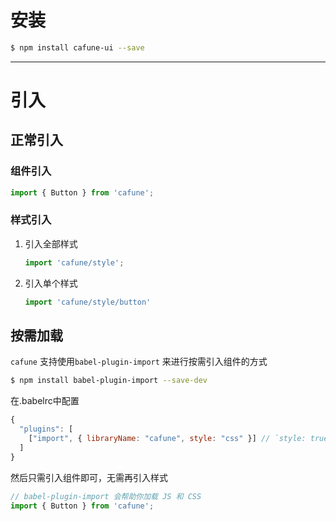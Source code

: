 # 安装
``` bash
$ npm install cafune-ui --save
```

---

# 引入

## 正常引入
  ### 组件引入
  ```jsx
  import { Button } from 'cafune';
  ```

  ### 样式引入

  1. 引入全部样式
      ```jsx
      import 'cafune/style';
      ```

  2. 引入单个样式
      ```jsx
      import 'cafune/style/button'
      ```

## 按需加载

`cafune` 支持使用`babel-plugin-import` 来进行按需引入组件的方式

```bash
$ npm install babel-plugin-import --save-dev
```
在.babelrc中配置
```js
{
  "plugins": [
    ["import", { libraryName: "cafune", style: "css" }] // `style: true` 会加载 less 文件
  ]
}
```
然后只需引入组件即可，无需再引入样式
```jsx
// babel-plugin-import 会帮助你加载 JS 和 CSS
import { Button } from 'cafune';
```